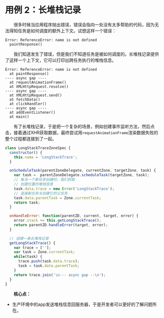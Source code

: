 # 用例 2：长堆栈记录

&emsp;&emsp;很多时候当应用程序抛出错误，错误会指向一处没有太多帮助的代码，因为无法得知任务是如何调度的额外上下文。试想这样一个错误：

```log
Error: ReferenceError: name is not defined
  paintResponse()
```

&emsp;&emsp;我们知道发生了错误，但是我们不知道任务是被如何调度的。长堆栈记录提供了这样一个上下文，它可以打印出跨任务执行的堆栈信息。

```log
Error: ReferenceError: name is not defined
  at paintResponse()
---- async gap ----
  at requestAnimationFrame()
  at XMLHttpRequest.resolve()
---- async gap ----
  at XMLHttpRequest.send()
  at fetchData()
  at clickHandler()
---- async gap ----
  at addEventListener()
  at main()

```

&emsp;&emsp;有了长堆栈记录，于是把一个复杂的场景，例如创建事件监听方法，然后点击，接着通过XHR获取数据，最终尝试用`requestAnimationFrame`渲染数据失败的整个过程都连接到了一起。

```javascript
class LongStackTraceZoneSpec {
  constructor() {
    this.name = 'LongStackTrace';
  }

  onScheduleTask(parentZoneDelegate, currentZone, targetZone, task) {
    var task =  parentZoneDelegate.scheduleTask(targetZone, task);
    // 每当一个新任务创建时，我们抓取
    // 创建位置的堆栈信息
    task.data.trace = new Error('LongStackTrace');
    // 连接新任务与创建它的父任务
    task.data.parentTask = Zone.currentTask;
    return task;
  }

  onHandleError: function(parentZD, current, target, error) {
    error.stack += this.getLongStackTrace();
    return parentZD.handleError(target, error);
  }

  // 组建一条长堆栈记录
  getLongStackTrace() {
    var trace = [''];
    var task = Zone.currentTask;
    while(task) {
      trace.push(task.data.trace);
      task = task.data.parentTask;
    }
    return trace.join('\n--- async gap --\n');
  }
}
```

&emsp;&emsp;**核心点：**

* 生产环境中的app发送堆栈信息回服务器，于是开发者可以更好的了解问题所在。
